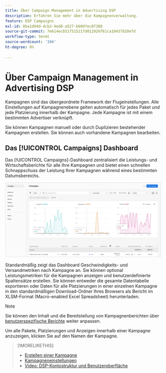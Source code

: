 ```yaml
---
title: Über Campaign Management in Advertising DSP
description: Erfahren Sie mehr über die Kampagnenverwaltung.
feature: DSP Campaigns
exl-id: 8ba1d94d-4cb2-4ed8-a527-b6097ec07380
source-git-commit: 7e614ecb517515217d812926f61ca10437820efd
workflow-type: tm+mt
source-wordcount: '194'
ht-degree: 0%

---
```


# Über Campaign Management in Advertising DSP

Kampagnen sind das übergeordnete Framework der Flugeinstellungen. Alle Einstellungen auf Kampagnenebene gelten automatisch für jedes Paket und jede Platzierung innerhalb der Kampagne. Jede Kampagne ist mit einem bestimmten Advertiser verknüpft.

Sie können Kampagnen manuell oder durch Duplizieren bestehender Kampagnen erstellen. Sie können auch vorhandene Kampagnen bearbeiten.

## Das [!UICONTROL Campaigns] Dashboard

<!-- standardize on "dashboard" or "view" -->
Das [!UICONTROL Campaigns]-Dashboard zentralisiert die Leistungs- und Wirtschaftsberichte für alle Ihre Kampagnen und bietet einen schnellen Schnappschuss der Leistung Ihrer Kampagnen während eines bestimmten Datumsbereichs.

![Kampagnen-Dashboard](/help/dsp/assets/campaign-dashboard.png)

Standardmäßig zeigt das Dashboard Geschwindigkeits- und Versandmetriken nach Kampagne an. Sie können optional Leistungsmetriken für die Kampagnen anzeigen und benutzerdefinierte Spaltensätze erstellen. Sie können entweder die gesamte Datentabelle exportieren oder Daten für alle Platzierungen in einer einzelnen Kampagne in den standardmäßigen Download-Ordner Ihres Browsers als Bericht im XLSM-Format (Macro-enabled Excel Spreadsheet) herunterladen.

>[!NOTE]
>
>Sie können den Inhalt und die Bereitstellung von Kampagnenberichten über [benutzerspezifische Berichte](/help/dsp/reports/report-about.md) weiter anpassen.

Um alle Pakete, Platzierungen und Anzeigen innerhalb einer Kampagne anzuzeigen, klicken Sie auf den Namen der Kampagne.

>[!MORELIKETHIS]
>
>* [Erstellen einer Kampagne](campaign-create.md)
>* [Kampagneneinstellungen](campaign-settings.md)
>* [Video: DSP-Kontostruktur und Benutzeroberfläche](https://experienceleague.adobe.com/docs/advertising-learn/tutorials/dsp/ui.html?lang=de)
